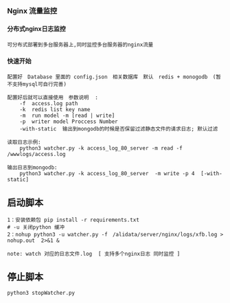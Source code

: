 ### Nginx 流量监控


#### 分布式nginx日志监控
    可分布式部署到多台服务器上,同时监控多台服务器的nginx流量 
    
#### 快速开始
    
    配置好　Database 里面的 config.json　相关数据库　默认　redis + monogodb　(暂不支持mysql可自行完善)
    
    配置好后就可以直接使用　参数说明  : 
        -f  access.log path
        -k  redis list key name  
        -m  run model -m [read | write]  
        -p  writer model Proccess Number 
        -with-static  输出到mongodb的时候是否保留过滤静态文件的请求日志; 默认过滤
    
    读取日志示例:
        python3 watcher.py -k access_log_80_server -m read -f /wwwlogs/access.log
    
    输出日志到mongodb:
        python3 watcher.py -k access_log_80_server  -m write -p 4  [-with-static]



## 启动脚本 
    
    1：安装依赖包 pip install -r requirements.txt
    # -u 关闭python 缓冲
    2：nohup python3 -u watcher.py -f　/alidata/server/nginx/logs/xfb.log > nohup.out  2>&1 &
         
    note: watch 对应的日志文件.log  [ 支持多个nginx日志 同时监控 ]

## 停止脚本

    python3 stopWatcher.py
